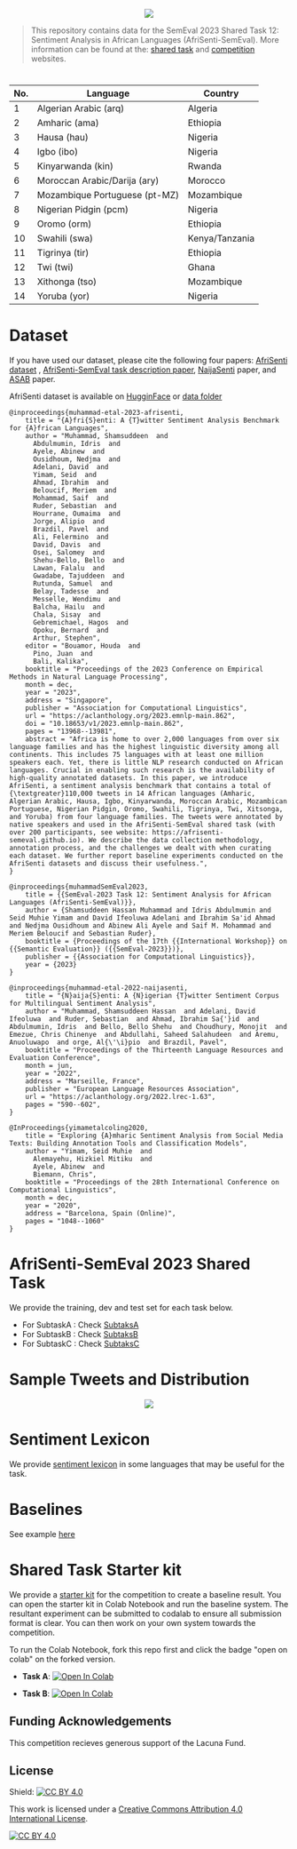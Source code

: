 
<p align="center">
  <img align="center" src="images/afrisenti-twitter.png" />
  
> This repository contains data for the SemEval 2023 Shared Task 12: Sentiment Analysis in African Languages (AfriSenti-SemEval). More information can be found at the: [shared task](https://afrisenti-semeval.github.io) and [competition](https://codalab.lisn.upsaclay.fr/competitions/7320) websites.


  <h1 align="center"> </h1>
</p>


<div style="text-align:center;">


| No. | Language             | Country          |
|-----|----------------------|------------------|
| 1   | Algerian Arabic (arq)      | Algeria          |
| 2   | Amharic  (ama)                | Ethiopia         |
| 3   | Hausa   (hau)               | Nigeria          |
| 4   | Igbo  (ibo)                | Nigeria          |
| 5   | Kinyarwanda    (kin)        | Rwanda           |
| 6   | Moroccan Arabic/Darija (ary)| Morocco          |
| 7   | Mozambique Portuguese (pt-MZ)| Mozambique       |
| 8   | Nigerian Pidgin  (pcm)     | Nigeria          |
| 9   | Oromo   (orm)              | Ethiopia         |
| 10  | Swahili     (swa)         | Kenya/Tanzania   |
| 11  | Tigrinya    (tir)          | Ethiopia         |
| 12  | Twi        (twi)            | Ghana            |
| 13  | Xithonga        (tso)            | Mozambique  |
| 14  | Yoruba    (yor)            | Nigeria          |

</div>

# Dataset

If you have used our dataset, please cite the following four papers: [AfriSenti dataset]([https://arxiv.org/abs/2302.08956](https://aclanthology.org/2023.emnlp-main.862.pdf)) , [AfriSenti-SemEval task description paper](https://aclanthology.org/2023.semeval-1.315.pdf), [NaijaSenti](https://aclanthology.org/2022.lrec-1.63) paper, and [ASAB](https://aclanthology.org/2020.coling-main.91.pdf) paper. 

AfriSenti dataset is available on [HugginFace](https://huggingface.co/datasets/shmuhammad/AfriSenti-twitter-sentiment) or [data folder](https://github.com/afrisenti-semeval/afrisent-semeval-2023/tree/main/data)


```
@inproceedings{muhammad-etal-2023-afrisenti,
    title = "{A}fri{S}enti: A {T}witter Sentiment Analysis Benchmark for {A}frican Languages",
    author = "Muhammad, Shamsuddeen  and
      Abdulmumin, Idris  and
      Ayele, Abinew  and
      Ousidhoum, Nedjma  and
      Adelani, David  and
      Yimam, Seid  and
      Ahmad, Ibrahim  and
      Beloucif, Meriem  and
      Mohammad, Saif  and
      Ruder, Sebastian  and
      Hourrane, Oumaima  and
      Jorge, Alipio  and
      Brazdil, Pavel  and
      Ali, Felermino  and
      David, Davis  and
      Osei, Salomey  and
      Shehu-Bello, Bello  and
      Lawan, Falalu  and
      Gwadabe, Tajuddeen  and
      Rutunda, Samuel  and
      Belay, Tadesse  and
      Messelle, Wendimu  and
      Balcha, Hailu  and
      Chala, Sisay  and
      Gebremichael, Hagos  and
      Opoku, Bernard  and
      Arthur, Stephen",
    editor = "Bouamor, Houda  and
      Pino, Juan  and
      Bali, Kalika",
    booktitle = "Proceedings of the 2023 Conference on Empirical Methods in Natural Language Processing",
    month = dec,
    year = "2023",
    address = "Singapore",
    publisher = "Association for Computational Linguistics",
    url = "https://aclanthology.org/2023.emnlp-main.862",
    doi = "10.18653/v1/2023.emnlp-main.862",
    pages = "13968--13981",
    abstract = "Africa is home to over 2,000 languages from over six language families and has the highest linguistic diversity among all continents. This includes 75 languages with at least one million speakers each. Yet, there is little NLP research conducted on African languages. Crucial in enabling such research is the availability of high-quality annotated datasets. In this paper, we introduce AfriSenti, a sentiment analysis benchmark that contains a total of {\textgreater}110,000 tweets in 14 African languages (Amharic, Algerian Arabic, Hausa, Igbo, Kinyarwanda, Moroccan Arabic, Mozambican Portuguese, Nigerian Pidgin, Oromo, Swahili, Tigrinya, Twi, Xitsonga, and Yoruba) from four language families. The tweets were annotated by native speakers and used in the AfriSenti-SemEval shared task (with over 200 participants, see website: https://afrisenti-semeval.github.io). We describe the data collection methodology, annotation process, and the challenges we dealt with when curating each dataset. We further report baseline experiments conducted on the AfriSenti datasets and discuss their usefulness.",
}

@inproceedings{muhammadSemEval2023,
    title = {{SemEval-2023 Task 12: Sentiment Analysis for African Languages (AfriSenti-SemEval)}},
    author = {Shamsuddeen Hassan Muhammad and Idris Abdulmumin and Seid Muhie Yimam and David Ifeoluwa Adelani and Ibrahim Sa'id Ahmad and Nedjma Ousidhoum and Abinew Ali Ayele and Saif M. Mohammad and Meriem Beloucif and Sebastian Ruder},
    booktitle = {Proceedings of the 17th {{International Workshop}} on {{Semantic Evaluation}} ({{SemEval-2023}})},
    publisher = {{Association for Computational Linguistics}},
    year = {2023}
}

@inproceedings{muhammad-etal-2022-naijasenti,
    title = "{N}aija{S}enti: A {N}igerian {T}witter Sentiment Corpus for Multilingual Sentiment Analysis",
    author = "Muhammad, Shamsuddeen Hassan  and Adelani, David Ifeoluwa  and Ruder, Sebastian  and Ahmad, Ibrahim Sa{'}id  and Abdulmumin, Idris  and Bello, Bello Shehu  and Choudhury, Monojit  and Emezue, Chris Chinenye  and Abdullahi, Saheed Salahudeen  and Aremu, Anuoluwapo  and orge, Al{\'\i}pio  and Brazdil, Pavel",
    booktitle = "Proceedings of the Thirteenth Language Resources and Evaluation Conference",
    month = jun,
    year = "2022",
    address = "Marseille, France",
    publisher = "European Language Resources Association",
    url = "https://aclanthology.org/2022.lrec-1.63",
    pages = "590--602",
}

@InProceedings{yimametalcoling2020,
    title = "Exploring {A}mharic Sentiment Analysis from Social Media Texts: Building Annotation Tools and Classification Models",
    author = "Yimam, Seid Muhie  and
      Alemayehu, Hizkiel Mitiku  and
      Ayele, Abinew  and
      Biemann, Chris",
    booktitle = "Proceedings of the 28th International Conference on Computational Linguistics",
    month = dec,
    year = "2020",
    address = "Barcelona, Spain (Online)",
    pages = "1048--1060"
}

```

# AfriSenti-SemEval 2023 Shared Task 

We provide the training, dev and test set for each task below. 


- For SubtaskA : Check [SubtaksA](https://github.com/afrisenti-semeval/afrisent-semeval-2023/tree/main/SubtaskA)
- For SubtaskB : Check [SubtaksB](https://github.com/afrisenti-semeval/afrisent-semeval-2023/tree/main/SubtaskB)
- For SubtaskC : Check [SubtaksC](https://github.com/afrisenti-semeval/afrisent-semeval-2023/tree/main/SubtaskC)

# Sample Tweets and Distribution

<p align="center">
<img align="center" src="https://raw.githubusercontent.com/afrisenti-semeval/afrisent-semeval-2023/main/afrisenti_languages.png"/>
</p>


# Sentiment Lexicon

We provide [sentiment lexicon](https://github.com/afrisenti-semeval/afrisent-semeval-2023/tree/main/sentiment_lexicon) in some languages that may be useful for the task. 

# Baselines

See example [here](https://huggingface.co/Davlan/afrisenti-twitter-sentiment-afroxlmr-large)


# Shared Task Starter kit

We provide a [starter kit](https://github.com/afrisenti-semeval/afrisent-semeval-2023/tree/main/starter_kit) for the competition to create a baseline result. You can open the starter kit in Colab Notebook and run the baseline system. The resultant experiment can be submitted to codalab to ensure all submission format is clear. You can then work on your own system towards the competition. 

To run the Colab Notebook, fork this repo first and click the badge "open on colab" on the forked version. 


- **Task A**: <a target="_blank" href="https://colab.research.google.com/github/afrisenti-semeval/afrisent-semeval-2023/blob/main/AfriSenti_SemEval_2023_Starter_Notebook_Task_A.ipynb">
  <img src="https://colab.research.google.com/assets/colab-badge.svg" alt="Open In Colab"/>
</a>

- **Task B**: <a target="_blank" href="https://colab.research.google.com/github/afrisenti-semeval/afrisent-semeval-2023/blob/main/AfriSenti_SemEval_2023_Starter_Notebook_Task_B.ipynb">
  <img src="https://colab.research.google.com/assets/colab-badge.svg" alt="Open In Colab"/>
</a>

## Funding Acknowledgements

This competition recieves generous support of the Lacuna Fund. 

## License

Shield: [![CC BY 4.0][cc-by-shield]][cc-by]

This work is licensed under a
[Creative Commons Attribution 4.0 International License][cc-by].

[![CC BY 4.0][cc-by-image]][cc-by]

[cc-by]: http://creativecommons.org/licenses/by/4.0/
[cc-by-image]: https://i.creativecommons.org/l/by/4.0/88x31.png
[cc-by-shield]: https://img.shields.io/badge/License-CC%20BY%204.0-lightgrey.svg

